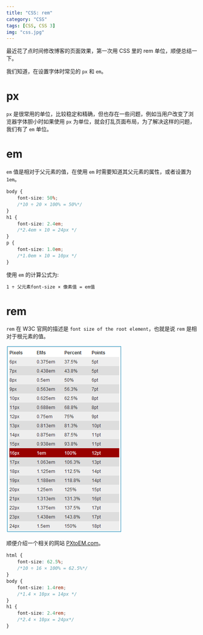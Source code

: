 ```yaml
---
title: "CSS: rem"
category: "CSS"
tags: [CSS, CSS 3]
img: "css.jpg"
---
```

最近花了点时间修改博客的页面效果，第一次用 CSS 里的 rem 单位，顺便总结一下。



我们知道，在设置字体时常见的 `px` 和 `em`。

# px

`px` 是很常用的单位，比较稳定和精确，但也存在一些问题，例如当用户改变了浏览器字体胆小时如果使用 `px` 为单位，就会打乱页面布局，为了解决这样的问题，我们有了 `em` 单位。

# em

`em` 值是相对于父元素的值，在使用 `em` 时需要知道其父元素的属性，或者设置为 `1em`。

```css
body {
    font-size: 50%;
    /*10 ÷ 20 × 100% = 50%*/
}
h1 {
    font-size: 2.4em;
    /*2.4em × 10 = 24px */
}
p {
    font-size: 1.0em;
    /*1.0em × 10 = 10px */
}
```

使用 `em` 的计算公式为:

```css
1 ÷ 父元素font-size × 像素值 = em值
```

# rem

`rem` 在 W3C 官网的描述是 `font size of the root element`，也就是说 `rem` 是相对于根元素的值。

![px2em](/assets/images/posts/content/pxtoem.jpg)

顺便介绍一个相关的网站 [PXtoEM.com](https://pxtoem.com/)。

```css
html {
    font-size: 62.5%;
    /*10 ÷ 16 × 100% = 62.5%*/
}
body {
    font-size: 1.4rem;
    /*1.4 × 10px = 14px */
}
h1 {
    font-size: 2.4rem;
    /*2.4 × 10px = 24px*/
}
```


